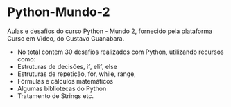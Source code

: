 # Python-Mundo-2
 Aulas e desafios do curso Python - Mundo 2, fornecido pela plataforma Curso em Video, do Gustavo Guanabara.
 - No total contem 30 desafios realizados com Python, utilizando recursos como:
  - Estruturas de decisões, if, elif, else
  - Estruturas de repetição, for, while, range,
  - Fórmulas e cálculos matemáticos
  - Algumas bibliotecas do Python
  - Tratamento de Strings etc. 
